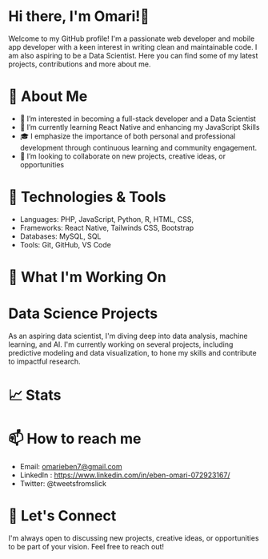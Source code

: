 # Hi there, I'm Omari!👋 

Welcome to my GitHub profile! I'm a passionate web developer and mobile app developer with a keen interest in writing clean and maintainable code. I am also aspiring to be a Data Scientist.  Here you can find some of my latest projects, contributions and more about me.
# 🚀 About Me
- 👀 I’m interested in becoming a full-stack developer and a Data Scientist
- 🌱 I’m currently learning React Native and enhancing my JavaScript Skills
- 🎓 I emphasize the importance of both personal and professional development through continuous learning and community engagement.
- 💞️ I’m looking to collaborate on new projects, creative ideas, or opportunities
<!--- 📫 How to reach me omarieben7@gmail.com -->
<!--- ⚡ Fun fact: ...-->


# 🔧 Technologies & Tools
- Languages: PHP, JavaScript, Python, R, HTML, CSS,
- Frameworks: React Native, Tailwinds CSS, Bootstrap
- Databases: MySQL, SQL
- Tools: Git, GitHub, VS Code

# 🌱 What I'm Working On

# Data Science Projects
As an aspiring data scientist, I'm diving deep into data analysis, machine learning, and AI. I'm currently working on several projects, including predictive modeling and data visualization, to hone my skills and contribute to impactful research.

# 📈 Stats

# 📫 How to reach me
- Email: omarieben7@gmail.com
- LinkedIn : https://www.linkedin.com/in/eben-omari-072923167/
- Twitter: @tweetsfromslick

# 💬 Let's Connect
I'm always open to discussing new projects, creative ideas, or opportunities to be part of your vision. Feel free to reach out!


<!---
Kojo-Jr/Kojo-Jr is a ✨ special ✨ repository because its `README.md` (this file) appears on your GitHub profile.
You can click the Preview link to take a look at your changes.
--->
